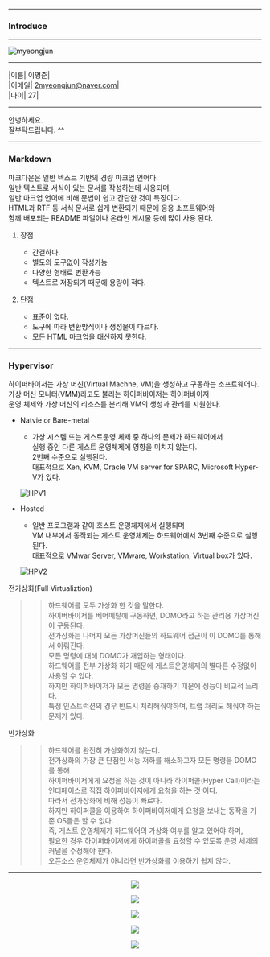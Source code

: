 
---

### Introduce

---

![myeongjun](https://user-images.githubusercontent.com/77829885/202432139-d9dfd194-b81e-4058-8de2-19aec00e2e7e.png)

---

|이름| 이명준|  
|이메일| 2myeongjun@naver.com|  
|나이| 27|  

---

안녕하세요.  
잘부탁드립니다. ^^

---

### Markdown

마크다운은 일반 텍스트 기반의 경량 마크업 언어다.  
일반 텍스트로 서식이 있는 문서를 작성하는데 사용되며,  
일반 마크업 언어에 비해 문법이 쉽고 간단한 것이 특징이다.  
HTML과 RTF 등 서식 문서로 쉽게 변환되기 때문에 응용 소프트웨어와  
함께 배포되는 README 파일이나 온라인 게시물 등에 많이 사용 된다.  

1. 장점
    - 간결하다.
    - 별도의 도구없이 작성가능
    - 다양한 형태로 변환가능
    - 텍스트로 저장되기 때문에 용량이 적다.

2. 단점
    - 표준이 없다.
    - 도구에 따라 변환방식이나 생성물이 다르다.
    - 모든 HTML 마크업을 대신하지 못한다.

---

### Hypervisor

하이퍼바이저는 가상 머신(Virtual Machne, VM)을 생성하고 구동하는 소프트웨어다. 
가상 머신 모니터(VMM)라고도 불리는 하이퍼바이저는 하이퍼바이저  
운영 체제와 가상 머신의 리소스를 분리해 VM의 생성과 관리를 지원한다.  

* Natvie or Bare-metal
    * 가상 시스템 또는 게스트운영 체제 중 하나의 문제가 하드웨어에서  
    실행 중인 다른 게스트 운영체제에 영향을 미치지 않는다.  
    2번째 수준으로 실행된다.  
    대표적으로 Xen, KVM, Oracle VM server for SPARC, Microsoft Hyper-V가 있다.  

    ![HPV1](https://user-images.githubusercontent.com/77829885/202845957-b21258d4-25be-4932-a91b-83bd47f87381.png)

* Hosted
    * 일반 프로그램과 같이 호스트 운영체제에서 실행되며  
    VM 내부에서 동작되는 게스트 운영체제는 하드웨어에서 3번째 수준으로 실행된다.  
    대표적으로 VMwar Server, VMware, Workstation, Virtual box가 있다.

    ![HPV2](https://user-images.githubusercontent.com/77829885/202845961-9e47e467-ac68-4213-806b-86fefb0d5179.png)  

전가상화(Full Virtualiztion)
>>하드웨어를 모두 가상화 한 것을 말한다.  
하이버바이저를 베어메탈에 구동하면, DOMO라고 하는 관리용 가상머신이 구동된다.  
전가상화는 나머지 모든 가상머신들의 하드웨어 접근이 이 DOMO를 통해서 이뤄진다.  
모든 명령에 대해 DOMO가 개입하는 형태이다.  
하드웨어를 전부 가상화 하기 때문에 게스트운영체제의 별다른 수정없이 사용할 수 있다.  
하지만 하이퍼바이저가 모든 명령을 중재하기 때문에 성능이 비교적 느리다.  
특정 인스트럭션의 경우 반드시 처리해줘야하며, 트랩 처리도 해줘야 하는 문제가 있다.  

반가상화
>>하드웨어를 완전히 가상화하지 않는다.  
전가상화의 가장 큰 단점인 서능 저하를 해소하고자 모든 명령을 DOMO를 통해  
하이퍼바이저에게 요청을 하는 것이 아니라 하이퍼콜(Hyper Call)이라는  
인터페이스로 직접 하이퍼바이저에게 요청을 하는 것 이다.  
따라서 전가상화에 비해 성능이 빠르다.  
하지만 하이퍼콜을 이용하여 하이퍼바이저에게 요청을 보내는 동작을 기존 OS들은 할 수 없다.  
즉, 게스트 운영체제가 하드웨어의 가상화 여부를 알고 있어야 하며,  
필요한 경우 하이퍼바이저에게 하이퍼콜을 요청할 수 있도록 운영 체제의 커널을 수정해야 한다.  
오픈소스 운영체제가 아니라면 반가상화를 이용하기 쉽지 않다.  



---

<div align="center">

<a href="https://github.com/Leemyeongjun/Leemyeongjun.github.io"><img src="https://hits.seeyoufarm.com/api/count/incr/badge.svg?url=https%3A%2F%2Fleemyeongjun.github.io&count_bg=%23000000&title_bg=%23000000&icon=&icon_color=%23E7E7E7&title=Visit&edge_flat=false"/></a>

<a href="https://www.twitter.com" target="_blank"><img src="https://img.shields.io/badge/Twitter-1DA1F2?style=for-thebadge&logo=트위터아이콘&logoColor=black"/></a>

<a href="https://ko-kr.facebook.com/" target="_blank"><img src="https://img.shields.io/badge/Facebook-1877F2?style=for-thebadge&logo=페이스북아이콘&logoColor=black"/></a>

<a href="https://www.youtube.com/" target="_blank"><img src="https://img.shields.io/badge/Youtube-FF0000?style=for-thebadge&logo=유튜브아이콘&logoColor=wihte"/></a>

<a href="https://www.naver.com/" target="_blank"><img src="https://img.shields.io/badge/Naver-03C75A?style=for-thebadge&logo=네이버아이콘&logoColor=wihte"/></a>

</div>
